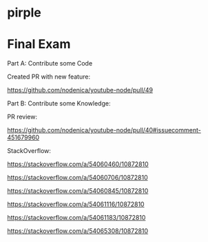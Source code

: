# pirple

# Final Exam

Part A: Contribute some Code

Created PR with new feature:

https://github.com/nodenica/youtube-node/pull/49


Part B: Contribute some Knowledge:

PR review:

https://github.com/nodenica/youtube-node/pull/40#issuecomment-451679960

StackOverflow:

https://stackoverflow.com/a/54060460/10872810

https://stackoverflow.com/a/54060706/10872810

https://stackoverflow.com/a/54060845/10872810

https://stackoverflow.com/a/54061116/10872810

https://stackoverflow.com/a/54061183/10872810

https://stackoverflow.com/a/54065308/10872810
